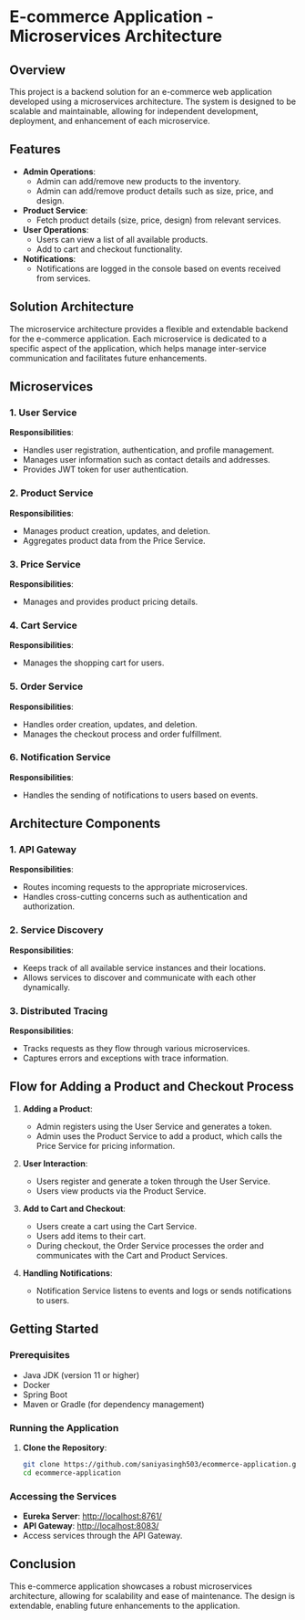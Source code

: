 # E-commerce Application - Microservices Architecture

## Overview
This project is a backend solution for an e-commerce web application developed using a microservices architecture. The system is designed to be scalable and maintainable, allowing for independent development, deployment, and enhancement of each microservice.

## Features
- **Admin Operations**:
  - Admin can add/remove new products to the inventory.
  - Admin can add/remove product details such as size, price, and design.
- **Product Service**:
  - Fetch product details (size, price, design) from relevant services.
- **User Operations**:
  - Users can view a list of all available products.
  - Add to cart and checkout functionality.
- **Notifications**:
  - Notifications are logged in the console based on events received from services.

## Solution Architecture
The microservice architecture provides a flexible and extendable backend for the e-commerce application. Each microservice is dedicated to a specific aspect of the application, which helps manage inter-service communication and facilitates future enhancements.

## Microservices

### 1. User Service
**Responsibilities**:
- Handles user registration, authentication, and profile management.
- Manages user information such as contact details and addresses.
- Provides JWT token for user authentication.

### 2. Product Service
**Responsibilities**:
- Manages product creation, updates, and deletion.
- Aggregates product data from the Price Service.

### 3. Price Service
**Responsibilities**:
- Manages and provides product pricing details.

### 4. Cart Service
**Responsibilities**:
- Manages the shopping cart for users.

### 5. Order Service
**Responsibilities**:
- Handles order creation, updates, and deletion.
- Manages the checkout process and order fulfillment.

### 6. Notification Service
**Responsibilities**:
- Handles the sending of notifications to users based on events.

## Architecture Components

### 1. API Gateway
**Responsibilities**:
- Routes incoming requests to the appropriate microservices.
- Handles cross-cutting concerns such as authentication and authorization.

### 2. Service Discovery
**Responsibilities**:
- Keeps track of all available service instances and their locations.
- Allows services to discover and communicate with each other dynamically.

### 3. Distributed Tracing
**Responsibilities**:
- Tracks requests as they flow through various microservices.
- Captures errors and exceptions with trace information.

## Flow for Adding a Product and Checkout Process

1. **Adding a Product**:
   - Admin registers using the User Service and generates a token.
   - Admin uses the Product Service to add a product, which calls the Price Service for pricing information.

2. **User Interaction**:
   - Users register and generate a token through the User Service.
   - Users view products via the Product Service.

3. **Add to Cart and Checkout**:
   - Users create a cart using the Cart Service.
   - Users add items to their cart.
   - During checkout, the Order Service processes the order and communicates with the Cart and Product Services.

4. **Handling Notifications**:
   - Notification Service listens to events and logs or sends notifications to users.

## Getting Started

### Prerequisites
- Java JDK (version 11 or higher)
- Docker
- Spring Boot
- Maven or Gradle (for dependency management)

### Running the Application
1. **Clone the Repository**:
   ```bash
   git clone https://github.com/saniyasingh503/ecommerce-application.git
   cd ecommerce-application

### Accessing the Services
- **Eureka Server**: [http://localhost:8761/](http://localhost:8761/)
- **API Gateway**: [http://localhost:8083/](http://localhost:8083/)
- Access services through the API Gateway.

## Conclusion
This e-commerce application showcases a robust microservices architecture, allowing for scalability and ease of maintenance. The design is extendable, enabling future enhancements to the application.
